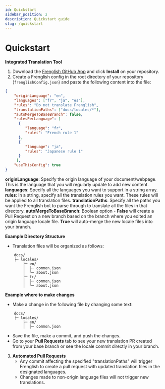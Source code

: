 ```yaml
---
id: Quickstart
sidebar_position: 2
description: Quickstart guide
slug: /quickstart
---
```


# Quickstart

**Integrated Translation Tool**
1. Download the [Frenglish GitHub App](https://github.com/apps/frenglish-translation) and click **Install** on your repository.
2. Create a Frenglish config in the root directory of your repository (`frenglishConfig.json`) and paste the following content into the file:

```json
{
    "originLanguage": "en",
    "languages": ["fr", "ja", "es"],
    "rules": "Do not translate Frenglish",
    "translationPaths": ["docs/locales/*"],
    "autoMergeToBaseBranch": false,
    "rulesPerLanguage": [
      {
         "language": "fr",
         "rules": "French rule 1"
      },
      {
         "language": "ja",
         "rules": "Japanese rule 1"
      }
     ],
    "useThisConfig": true
}
```

**originLanguage**: Specify the origin language of your document/webpage. This is the language that you will regularly update to add new content.
**languages**: Specify all the languages you want to support in a string array.
**rules**: In a string, specify all the translation rules you want. These rules will be applied to all translation files.
**translationPaths**: Specify all the paths you want the Frenglish bot to parse through to translate all the files in that directory.
**autoMergeToBaseBranch**: Boolean option - **False** will create a Pull Request on a new branch based on the branch where you edited an origin language locale file. **True** will auto-merge the new locale files into your branch.

**Example Directory Structure**
   - Translation files will be organized as follows:

```plaintext
    docs/
    ├─ locales/
        ├─ en/
        │  ├─ common.json
        │  └─ about.json
        ├─ fr/
        │  ├─ common.json
        │  └─ about.json
```

**Example where to make changes**
   - Make a change in the following file by changing some text:

```plaintext
    docs/
    ├─ locales/
        ├─ en/
        │  ├─ common.json
```

   - Save the file, make a commit, and push the changes.
   - Go to your **Pull Requests**  tab to see your new translation PR created from your base branch or see the locale commit directly in your branch.

3. **Automated Pull Requests**
   - Any commit affecting the specified "translationPaths" will trigger Frenglish to create a pull request with updated translation files in the designated languages.
   - Changes made to non-origin language files will not trigger new translations.